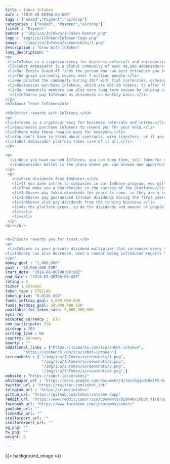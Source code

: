 ```yaml
---
title : Inbot InToken
date : "2018-08-08T00:00:00Z"
tags : ["ended","Payment","airdrop"]
categories : ["ended", "Payment","airdrop"]
ticket : "Payment"
banner : "img/ico/InToken/InToken-banner.png"
logo : "img/ico/InToken/InToken-logo.png"
image : "/img/ico/InToken/screenshots/1.png"
description : "Grow With InToken"
long_description: "
<p>
 <li>InToken is a cryptocurrency for business referrals and introductions.<li>
 <li>Inbot Ambassador is a global community of over 46,000 ambassadors in 161 countries. Our members help companies get introduced to customers worldwide.</li>  
 <li>Our People Graph AI finds the person who can best introduce you to the customer.</li>
 <li>The graph currently covers over 7 million people.</li>
 <li>We piloted the community during 2017 with fiat currencies, growing our revenue to 6 figures, and proved our model.</li>
 <li>Businesses purchase InTokens, which are ERC-20 tokens, to offer them as rewards to the community members for their referrals and introductions.</li>
 <li>Our community members can also earn long term income by helping companies that participate our InShare program.</li>
  <li>InShares pay InTokens as dividends on monthly basis.</li>
</p>
<h2>About Inbot InToken</h3>

<h3>Better rewards with InTokens.</h3>
<p>
<li>InToken is a cryptocurrency for business referrals and intros.</li>
<li>Businesses purchase InTokens to reward you for your help.</li>
<li>Tokens make these rewards easy for everyone.</li>
<li>You don’t have to think about contracts, wire transfers, or if you trust the vendor.</li>
<li>Inbot Ambassador platform takes care of it all.</li>
</p>

<p>
  <li>Once you have earned InTokens, you can keep them, sell them for cash, or move them to exchanges for trading.</li>
  <li>Ambassador Wallet is the place where you can browse new opportunities, and see how they contribute to your earnings.</li>
</p>
 <p>
   <h2>Earn dividends from InShares.</h2>
   <li>If you make intros to companies in our InShare program, you will earn InShares.</li>
   <li>They make you a shareholder in the success of the platform.</li>
   <li>InShares pay token dividends for years to come, so they are a source of long term income</li>
   <li>InShares pay guaranteed InToken dividends during the first years of the platform.</li>
   <li>InShares also pay dividends from the running business.</li>
   <li>As the platform grows, so do the dividends and amount of people who are receiving dividends.</li>
   <li></li>
   <li></li>
 </p>
<br></br>


<b>InScore rewards you for trust.</b>
<p>
 <li>InScore is your private dividend multiplier that increases every time that you make a successful introduction, or when one of your referred friends makes their first introduction. The referral reward payouts and InShare dividends increase when your InScore increases.</li>
<li>InScore can also decrease, when a vendor being introduced reports the intro as a spam. InScore discourages spamming and rewards trust automatically. It enables us to scale trust.</li>
</p>"
money_goal : "1,000,000"
goal : "38,000,000 EUR"
start_date: "2018-08-08T00:00:00Z"
end_date : "2018-09-08T00:00:00Z"
rating : 3
ticker : InToken
token_type : STELLAR
token_price: "0.0116 USD"
funds_softcap_goal: 3,000,000 EUR
funds_hardcap_goal: 38,000,000 EUR
available_for_token_sale: 5,800,000,000
kyc: YES
accepted_currency :  ETH
non_participate: USA
airdrop : YES
airdrop_live : NO
country: Germany
bounty : ""
additional_links : ["https://icomarks.com/ico/inbot-intoken",
        "https://icobench.com/ico/inbot-intoken"]
screenshots : [ "/img/ico/InToken/screenshots/1.png",
                "/img/ico/InToken/screenshots/2.png",
                "/img/ico/InToken/screenshots/3.png",
                "/img/ico/InToken/screenshots/4.png",]
website : "https://inbot.io/intoken/"
whitepaper_url : "https://docs.google.com/document/d/12siRqjuHIHelPS-NaVVZxnq4AJ1hGlDXoGo6DeVw51U/edit"
twitter_url : "https://twitter.com/inbot_int"
telegram_url : "https://t.me/intoken"
github_url: "https://github.com/Inbot/intoken-dapp"
reddit_url: "https://www.reddit.com/r/ico/comments/810n4m/inbot_airdrop_and_presale_is_on_click_on_wallet/"
facebook_url: "https://www.facebook.com/inbotambassador/"
youtube_url: ""
linkedin_url: ""
stellarport_url: ""
stellarexpert_url: ""
og_png: ""
tw_png: ""
weight: 5

---
```



{{< background_image >}}
